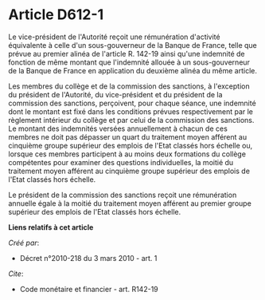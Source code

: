 # Article D612-1

Le vice-président de l'Autorité reçoit une rémunération d'activité équivalente à celle d'un sous-gouverneur de la Banque de
France, telle que prévue au premier alinéa de l'article R. 142-19 ainsi qu'une indemnité de fonction de même montant que
l'indemnité allouée à un sous-gouverneur de la Banque de France en application du deuxième alinéa du même article. 

Les membres du collège et de la commission des sanctions, à l'exception du président de l'Autorité, du vice-président et du
président de la commission des sanctions, perçoivent, pour chaque séance, une indemnité dont le montant est fixé dans les
conditions prévues respectivement par le règlement intérieur du collège et par celui de la commission des sanctions. Le
montant des indemnités versées annuellement à chacun de ces membres ne doit pas dépasser un quart du traitement moyen
afférent au cinquième groupe supérieur des emplois de l'Etat classés hors échelle ou, lorsque ces membres participent à au
moins deux formations du collège compétentes pour examiner des questions individuelles, la moitié du traitement moyen
afférent au cinquième groupe supérieur des emplois de l'Etat classés hors échelle. 

Le président de la commission des sanctions reçoit une rémunération annuelle égale à la moitié du traitement moyen afférent
au premier groupe supérieur des emplois de l'Etat classés hors échelle.

**Liens relatifs à cet article**

_Créé par_:

  - Décret n°2010-218 du 3 mars 2010 - art. 1

_Cite_:

  - Code monétaire et financier - art. R142-19
